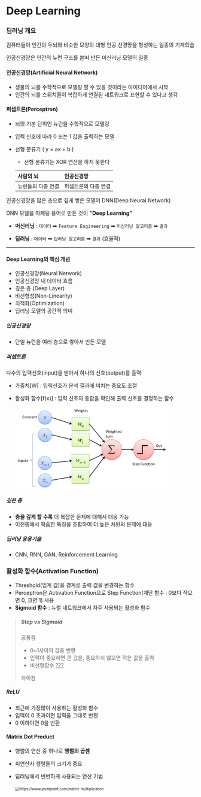# Deep Learning

### 딥러닝 개요

컴퓨터들이 인간의 두뇌와 비슷한 모양의 대형 인공 신경망을 형성하는 일종의 기계학습

인공신경망은 인간의 뉴런 구조를 본떠 만든 머신러닝 모델의 일종



#### 인공신경망(Artificial Neural Network)

- 생물의 뇌를 수학적으로 모델링 할 수 있을 것이라는 아이디어에서 시작
- 인간의 뇌를 스위치들이 복잡하게 연결된 네트워크로 표현할 수 있다고 생각



#### 퍼셉트론(Perceptron)

- 뇌의 기본 단위인 뉴런을 수학적으로 모델링

- 입력 신호에 따라 0 또는 1 값을 출력하는 모델

- 선형 분류기 ( y = ax + b )

  - 선형 분류기는 XOR 연산을 하지 못한다

  | 사람의 뇌          | 인공신경망           |
  | ------------------ | -------------------- |
  | 뉴런들의 다층 연결 | 퍼셉트론의 다층 연결 |



인공신경망을 많은 층으로 깊게 쌓은 모델이 DNN(Deep Neural Network)

DNN 모델을 마케팅 용어로 만든 것이 **\"Deep Learning\"**



- **머신러닝** : `데이터`  ➡ `Feature Engineering` ➡ `머신러닝 알고리즘` ➡ `결과`

- **딥러닝** : `데이터` ➡ `딥러닝 알고리즘` ➡  `결과` (효율적)



---



#### Deep Learning의 핵심 개념

- 인공신경망(Neural Network)
- 인공신경망 내 데이터 흐름
- 깊은 층 (Deep Layer)
- 비선형성(Non-Linearity)
- 최적화(Optimization)
- 딥러닝 모델의 공간적 의미



##### 인공신경망

- 단일 뉴런을 여러 층으로 쌓아서 만든 모델

##### 퍼셉트론

다수의 입력신호(input)을 받아서 하나의 신호(output)를 출력

- 가중치[W] : 입력신호가 분석 결과에 미치는 중요도 조절

- 활성화 함수[f(x)] : 입력 신호의 총합을 확인해 출력 신호를 결정하는 함수

  <img src="img\perceptron.jpg" style="zoom:40%;" alt="https://deepai.org/machine-learning-glossary-and-terms/perceptron"/>



##### 깊은 층

- **층을 깊게 할 수록** 더 복잡한 문제에 대해서 대응 가능
- 이전층에서 학습한 특징을 조합하여 더 높은 차원의 문제에 대응



##### 딥러닝 응용기술

- CNN, RNN, GAN, Reinforcement Learning



### 활성화 함수(Activation Function)

- Threshold(임계 값)을 경계로 출력 값을 변경하는 함수
- Perceptron은 Activation Function으로 Step Function(계단 함수 : 0보다 작으면 0, 크면 1) 사용
- **Sigmoid 함수** : 뉴럴 네트워크에서 자주 사용되는 활성화 함수

> ##### Step vs Sigmoid
>
> 공통점
>
> - 0~1사이의 값을 반환
> - 입력이 중요하면 큰 값을, 중요하지 않으면 작은 값을 출력
> - 비선형함수 <u>???</u>
>
> 차이점



##### ReLU

- 최근에 가장많이 사용하는 활성화 함수
- 입력이 0 초과이면 입력을 그대로 반환
- 0 이하이면 0을 반환



#### Matrix Dot Product

- 행렬의 연산 중 하나로 **행렬의 곱셈**

- 피연산자 행렬들의 크기가 중요

- 딥러닝에서 빈번하게 사용되는 연산 기법

  <img src="C:\Users\kbeey\Documents\workspace-git\machine-learning\codepresso\img\matrix.png" style="zoom:70%;" alt="https://www.javatpoint.com/matrix-multiplication"/>

